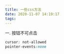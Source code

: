 ```yaml
---
title: 一些css方法
date: 2020-11-07 14:19:17
tags:
---
```

一. 按钮不可点击
```css
cursor: not-allowed
pointer-events:none
```

